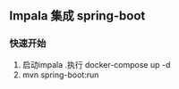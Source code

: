 ## Impala 集成 spring-boot 

### 快速开始

1.  启动impala .执行 docker-compose up -d 
2.  mvn spring-boot:run


